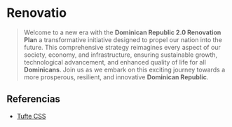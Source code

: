 # Renovatio

> Welcome to a new era with the **Dominican Republic 2.0 Renovation Plan** a transformative initiative designed to propel our nation into the future. This comprehensive strategy reimagines every aspect of our society, economy, and infrastructure, ensuring sustainable growth, technological advancement, and enhanced quality of life for all **Dominicans**. Join us as we embark on this exciting journey towards a more prosperous, resilient, and innovative **Dominican Republic**.

## Referencias

- [Tufte CSS](https://edwardtufte.github.io/tufte-css/)
